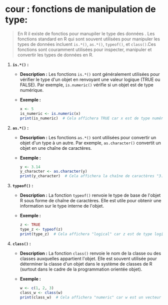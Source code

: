 # cour : **fonctions de manipulation de type:**



>En R il existe de fonctios pour manupiler le type des données . Les fonctions standard en R qui sont souvent utilisées pour manipuler les types de données incluent  `is.*()`, `as.*()`, `typeof()`, et `class()`.Ces fonctions sont couramment utilisées pour inspecter, manipuler et convertir les types de données en R.



1. **`is.*()` :**

    - **Description :** Les fonctions `is.*()` sont généralement utilisées pour vérifier le type d'un objet en renvoyant une valeur logique (TRUE ou FALSE). Par exemple, `is.numeric()` vérifie si un objet est de type numérique.

    - **Exemple :**
        ```R
        x <- 5
        is_numeric <- is.numeric(x)
        print(is_numeric)  # Cela affichera TRUE car x est de type numérique
        ```

2. **`as.*()` :**

    - **Description :** Les fonctions `as.*()` sont utilisées pour convertir un objet d'un type à un autre. Par exemple, `as.character()` convertit un objet en une chaîne de caractères.

    - **Exemple :**
        ```R
        y <- 3.14
        y_character <- as.character(y)
        print(y_character)  # Cela affichera la chaîne de caractères "3.14"
        ```

3. **`typeof()` :**

    - **Description :** La fonction `typeof()` renvoie le type de base de l'objet R sous forme de chaîne de caractères. Elle est utile pour obtenir une information sur le type interne de l'objet.

    - **Exemple :**
        ```R
        z <- TRUE
        type_z <- typeof(z)
        print(type_z)  # Cela affichera "logical" car z est de type logique
        ```

4. **`class()` :**

    - **Description :** La fonction `class()` renvoie le nom de la classe ou des classes auxquelles appartient l'objet. Elle est souvent utilisée pour déterminer la classe d'un objet dans le système de classes de R (surtout dans le cadre de la programmation orientée objet).

    - **Exemple :**
        ```R
        w <- c(1, 2, 3)
        class_w <- class(w)
        print(class_w)  # Cela affichera "numeric" car w est un vecteur numérique
        ```

